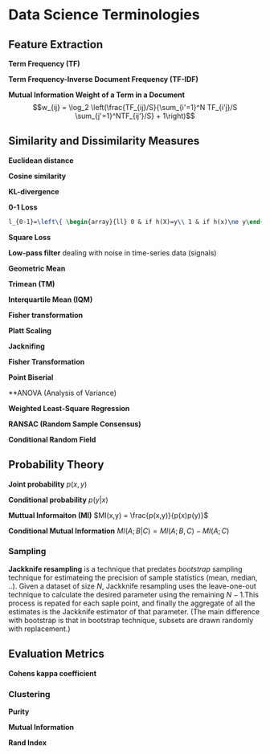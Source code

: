 Data Science Terminologies
==========

## Feature Extraction

**Term Frequency (TF)**

**Term Frequency-Inverse Document Frequency (TF-IDF)**

**Mutual Information Weight of a Term in a Document** $$w_{ij} = \log_2 \left(\frac{TF_{ij}/S}{\sum_{i'=1}^N TF_{i'j}/S \sum_{j'=1}^NTF_{ij'}/S} + 1\right)$$


## Similarity and Dissimilarity Measures

**Euclidean distance**

**Cosine similarity**


**KL-divergence**


**0-1 Loss** 
```tex 
l_{0-1}=\left\{ \begin{array}{ll} 0 & if h(X)=y\\ 1 & if h(x)\ne y\end{array} \right.
```

**Square Loss**

**Low-pass filter** dealing with noise in time-series data (signals)

**Geometric Mean**

**Trimean (TM)**

**Interquartile Mean (IQM)**


**Fisher transformation**


**Platt Scaling**


**Jacknifing**


**Fisher Transformation**

**Point Biserial**

**ANOVA (Analysis of Variance)

**Weighted Least-Square Regression**

**RANSAC (Random Sample Consensus)** 



**Conditional Random Field**



## Probability Theory

**Joint probability** $p(x,y)$

**Conditional probability** $p(y|x)$

**Muttual Informaiton (MI)** $MI(x,y) = \frac{p(x,y)}{p(x)p(y)}$

**Conditional Mutual Information** $MI(A;B|C) = MI(A;B,C) - MI(A;C)$


### Sampling

**Jackknife resampling** is a technique that predates *bootstrap* sampling technique for estimateing the precision of sample statistics (mean, median, ..). Given a dataset of size $N$, Jackknife resampling uses the leave-one-out technique to calculate the desired parameter using the remaining $N-1$.This process is repated for each saple point, and finally the aggregate of all the estimates is the Jackknife estimator of that parameter. (The main difference with bootstrap is that in bootstrap technique, subsets are drawn randomly with replacement.)


## Evaluation Metrics

**Cohens kappa coefficient**

### Clustering

**Purity**

**Mutual Information**

**Rand Index**
